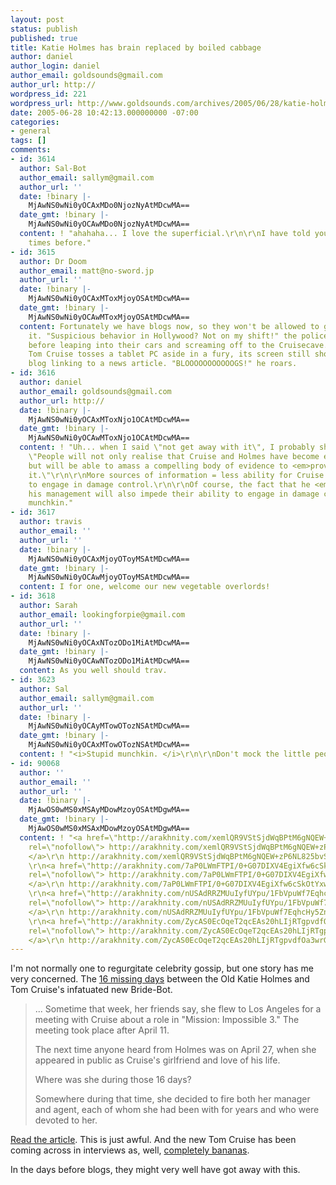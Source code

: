 ```yaml
---
layout: post
status: publish
published: true
title: Katie Holmes has brain replaced by boiled cabbage
author: daniel
author_login: daniel
author_email: goldsounds@gmail.com
author_url: http://
wordpress_id: 221
wordpress_url: http://www.goldsounds.com/archives/2005/06/28/katie-holmes-has-brain-replaced-by-boiled-cabbage/
date: 2005-06-28 10:42:13.000000000 -07:00
categories:
- general
tags: []
comments:
- id: 3614
  author: Sal-Bot
  author_email: sallym@gmail.com
  author_url: ''
  date: !binary |-
    MjAwNS0wNi0yOCAxMDo0NjozNyAtMDcwMA==
  date_gmt: !binary |-
    MjAwNS0wNi0yOCAwMDo0NjozNyAtMDcwMA==
  content: ! "ahahaha... I love the superficial.\r\n\r\nI have told you that many
    times before."
- id: 3615
  author: Dr Doom
  author_email: matt@no-sword.jp
  author_url: ''
  date: !binary |-
    MjAwNS0wNi0yOCAxMToxMjoyOSAtMDcwMA==
  date_gmt: !binary |-
    MjAwNS0wNi0yOCAwMToxMjoyOSAtMDcwMA==
  content: Fortunately we have blogs now, so they won't be allowed to get away with
    it. "Suspicious behavior in Hollywood? Not on my shift!" the police will cry,
    before leaping into their cars and screaming off to the Cruisecave. Meanwhile
    Tom Cruise tosses a tablet PC aside in a fury, its screen still showing an Australian
    blog linking to a news article. "BLOOOOOOOOOOOGS!" he roars.
- id: 3616
  author: daniel
  author_email: goldsounds@gmail.com
  author_url: http://
  date: !binary |-
    MjAwNS0wNi0yOCAxMToxNjo1OCAtMDcwMA==
  date_gmt: !binary |-
    MjAwNS0wNi0yOCAwMToxNjo1OCAtMDcwMA==
  content: ! "Uh... when I said \"not get away with it\", I probably should have said
    \"People will not only realise that Cruise and Holmes have become extremely kooky,
    but will be able to amass a compelling body of evidence to <em>prove</em>
    it.\"\r\n\r\nMore sources of information = less ability for Cruise's management
    to engage in damage control.\r\n\r\nOf course, the fact that he <em>fired</em>
    his management will also impede their ability to engage in damage control.\r\n\r\nStupid
    munchkin."
- id: 3617
  author: travis
  author_email: ''
  author_url: ''
  date: !binary |-
    MjAwNS0wNi0yOCAxMjoyOToyMSAtMDcwMA==
  date_gmt: !binary |-
    MjAwNS0wNi0yOCAwMjoyOToyMSAtMDcwMA==
  content: I for one, welcome our new vegetable overlords!
- id: 3618
  author: Sarah
  author_email: lookingforpie@gmail.com
  author_url: ''
  date: !binary |-
    MjAwNS0wNi0yOCAxNTozODo1MiAtMDcwMA==
  date_gmt: !binary |-
    MjAwNS0wNi0yOCAwNTozODo1MiAtMDcwMA==
  content: As you well should trav.
- id: 3623
  author: Sal
  author_email: sallym@gmail.com
  author_url: ''
  date: !binary |-
    MjAwNS0wNi0yOCAyMTowOTozNSAtMDcwMA==
  date_gmt: !binary |-
    MjAwNS0wNi0yOCAxMTowOTozNSAtMDcwMA==
  content: ! "<i>Stupid munchkin. </i>\r\n\r\nDon't mock the little people."
- id: 90068
  author: ''
  author_email: ''
  author_url: ''
  date: !binary |-
    MjAwOS0wMS0xMSAyMDowMzoyOSAtMDgwMA==
  date_gmt: !binary |-
    MjAwOS0wMS0xMSAxMDowMzoyOSAtMDgwMA==
  content: ! "<a href=\"http://arakhnity.com/xemlQR9VStSjdWqBPtM6gNQEW+zP6NL825bvS6f0Hu6oBqZG6wOg9PQ1HhBXpUCQ20UvfhMUTyjUUG3FfLZG9CyPCuO5MWZKJtVkb7rgiMpIb/GLh8pFqdZ909wXDnrG7TAV9GYHAxM=\"
    rel=\"nofollow\"> http://arakhnity.com/xemlQR9VStSjdWqBPtM6gNQEW+zP6NL825bvS6f0Hu6oBqZG6wOg9PQ1HhBXpUCQ20UvfhMUTyjUUG3FfLZG9CyPCuO5MWZKJtVkb7rgiMpIb/GLh8pFqdZ909wXDnrG7TAV9GYHAxM=
    </a>\r\n http://arakhnity.com/xemlQR9VStSjdWqBPtM6gNQEW+zP6NL825bvS6f0Hu6oBqZG6wOg9PQ1HhBXpUCQ20UvfhMUTyjUUG3FfLZG9CyPCuO5MWZKJtVkb7rgiMpIb/GLh8pFqdZ909wXDnrG7TAV9GYHAxM=
    \r\n<a href=\"http://arakhnity.com/7aP0LWmFTPI/0+G07DIXV4EgiXfw6cSkOtYxwbWyvaTVfnL13B9oMJeQjlm8R1+h46uT7jdkHfmBdPDVgWCU+p2Pi9yh043NEO3n2/3AjbDGcL7NyFeIVFz4wejTMCuXSS+xrTpjrIc=\"
    rel=\"nofollow\"> http://arakhnity.com/7aP0LWmFTPI/0+G07DIXV4EgiXfw6cSkOtYxwbWyvaTVfnL13B9oMJeQjlm8R1+h46uT7jdkHfmBdPDVgWCU+p2Pi9yh043NEO3n2/3AjbDGcL7NyFeIVFz4wejTMCuXSS+xrTpjrIc=
    </a>\r\n http://arakhnity.com/7aP0LWmFTPI/0+G07DIXV4EgiXfw6cSkOtYxwbWyvaTVfnL13B9oMJeQjlm8R1+h46uT7jdkHfmBdPDVgWCU+p2Pi9yh043NEO3n2/3AjbDGcL7NyFeIVFz4wejTMCuXSS+xrTpjrIc=
    \r\n<a href=\"http://arakhnity.com/nUSAdRRZMUuIyfUYpu/1FbVpuWf7EqhcHy5ZndTkfRplSgBLaGlPMhDMLuVZT46VwhE2J9Msp4ZUJf4wmGK8f0evy9oTX4CVPyMb5zTwRIdhuOvO1HEyfYmaraxOMo7waIcRJ1ilFCA=\"
    rel=\"nofollow\"> http://arakhnity.com/nUSAdRRZMUuIyfUYpu/1FbVpuWf7EqhcHy5ZndTkfRplSgBLaGlPMhDMLuVZT46VwhE2J9Msp4ZUJf4wmGK8f0evy9oTX4CVPyMb5zTwRIdhuOvO1HEyfYmaraxOMo7waIcRJ1ilFCA=
    </a>\r\n http://arakhnity.com/nUSAdRRZMUuIyfUYpu/1FbVpuWf7EqhcHy5ZndTkfRplSgBLaGlPMhDMLuVZT46VwhE2J9Msp4ZUJf4wmGK8f0evy9oTX4CVPyMb5zTwRIdhuOvO1HEyfYmaraxOMo7waIcRJ1ilFCA=
    \r\n<a href=\"http://arakhnity.com/ZycAS0EcOqeT2qcEAs20hLIjRTgpvdfOa3wrG/mk8OKvF8MHjmqtrMw2SWpV1JP4qqSfxBtiDnjWzWIpkSBQlJr+KbFAcf6VKspGIrntX/RLhHgZi/xNj4ftPD8FU1qqCOvtcImPxnc=\"
    rel=\"nofollow\"> http://arakhnity.com/ZycAS0EcOqeT2qcEAs20hLIjRTgpvdfOa3wrG/mk8OKvF8MHjmqtrMw2SWpV1JP4qqSfxBtiDnjWzWIpkSBQlJr+KbFAcf6VKspGIrntX/RLhHgZi/xNj4ftPD8FU1qqCOvtcImPxnc=
    </a>\r\n http://arakhnity.com/ZycAS0EcOqeT2qcEAs20hLIjRTgpvdfOa3wrG/mk8OKvF8MHjmqtrMw2SWpV1JP4qqSfxBtiDnjWzWIpkSBQlJr+KbFAcf6VKspGIrntX/RLhHgZi/xNj4ftPD8FU1qqCOvtcImPxnc="
---
```

I'm not normally one to regurgitate celebrity gossip, but one story has me very concerned. The <a href="http://www.foxnews.com/story/0,2933,160192,00.html">16 missing days</a> between the Old Katie Holmes and Tom Cruise's infatuated new Bride-Bot.

<blockquote>... Sometime that week, her friends say, she flew to Los Angeles for a meeting with Cruise about a role in "Mission: Impossible 3." The meeting took place after April 11.

The next time anyone heard from Holmes was on April 27, when she appeared in public as Cruise's girlfriend and love of his life.

Where was she during those 16 days?

Somewhere during that time, she decided to fire both her manager and agent, each of whom she had been with for years and who were devoted to her.</blockquote>

<a href="http://www.foxnews.com/story/0,2933,160192,00.html">Read the article</a>. This is just awful. And the new Tom Cruise has been coming across in interviews as, well, <a href="http://www.thesuperficial.com/archives/000996.html">completely bananas</a>.

In the days before blogs, they might very well have got away with this.

